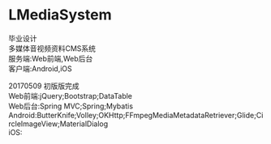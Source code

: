 # LMediaSystem  
毕业设计  
多媒体音视频资料CMS系统  
服务端:Web前端,Web后台  
客户端:Android,iOS  

20170509 初版版完成  
Web前端:jQuery;Bootstrap;DataTable  
Web后台:Spring MVC;Spring;Mybatis  
Android:ButterKnife;Volley;OKHttp;FFmpegMediaMetadataRetriever;Glide;CircleImageView;MaterialDialog  
iOS:  